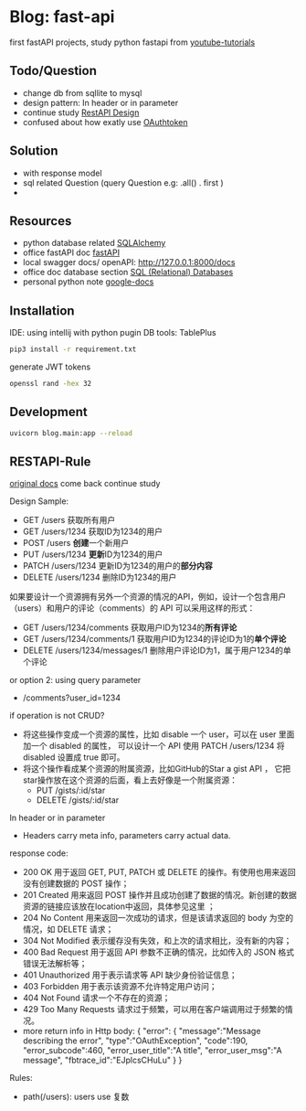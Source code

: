 # Blog: fast-api
first fastAPI projects,
study python fastapi from [youtube-tutorials](https://www.youtube.com/watch?v=7t2alSnE2-I)

## Todo/Question
- change db from sqllite to mysql
- design pattern: In header or in parameter
- continue study [RestAPI Design](https://www.1point3acres.com/bbs/thread-909427-1-1.html)
- confused about how exatly use [OAuthtoken](https://fastapi.tiangolo.com/tutorial/security/oauth2-jwt/)

## Solution
- with response model
- sql related Question (query Question e.g: .all() . first )
-

## Resources
- python database related [SQLAlchemy](https://docs.sqlalchemy.org/en/14/orm/query.html?highlight=query+filter#sqlalchemy.orm.Query.filter)
- office fastAPI doc [fastAPI](https://fastapi.tiangolo.com/)
- local swagger docs/ openAPI: http://127.0.0.1:8000/docs
- office doc database section [SQL (Relational) Databases](https://fastapi.tiangolo.com/tutorial/sql-databases/)
- personal python note [google-docs](https://docs.google.com/document/d/17jJSKdm6a83o5O2lo61h4JgyYeN1fCdzdHU8_iRxKOI/edit#heading=h.z95qcn10mhm)

## Installation
IDE: using intellij with python pugin
DB tools: TablePlus
```sh
pip3 install -r requirement.txt
```

generate JWT tokens
```sh
openssl rand -hex 32
```

## Development

```sh
uvicorn blog.main:app --reload
```


## RESTAPI-Rule
[original docs](https://www.1point3acres.com/bbs/thread-909427-1-1.html)
come back continue study

Design Sample:
- GET /users 获取所有用户
- GET /users/1234 获取ID为1234的用户
- POST /users **创建**一个新用户
- PUT /users/1234 **更新**ID为1234的用户
- PATCH /users/1234 更新ID为1234的用户的**部分内容**
- DELETE /users/1234 删除ID为1234的用户


如果要设计一个资源拥有另外一个资源的情况的API，例如，设计一个包含用户（users）和用户的评论（comments）的 API 可以采用这样的形式：
- GET /users/1234/comments 获取用户ID为1234的**所有评论**
- GET /users/1234/comments/1 获取用户ID为1234的评论ID为1的**单个评论**
- DELETE /users/1234/messages/1 删除用户评论ID为1，属于用户1234的单个评论

or option 2: using query parameter
- /comments?user_id=1234

if operation is not CRUD?
- 将这些操作变成一个资源的属性，比如 disable 一个 user，可以在 user 里面加一个 disabled 的属性，
可以设计一个 API 使用 PATCH /users/1234 将 disabled 设置成 true 即可。
- 将这个操作看成某个资源的附属资源，比如GitHub的Star a gist API ，
它把star操作放在这个资源的后面，看上去好像是一个附属资源：
  - PUT /gists/:id/star
  - DELETE /gists/:id/star


In header or in parameter
- Headers carry meta info, parameters carry actual data.


response code:
- 200 OK 用于返回 GET, PUT, PATCH 或 DELETE 的操作。有使用也用来返回没有创建数据的 POST 操作；
- 201 Created 用来返回 POST 操作并且成功创建了数据的情况。新创建的数据资源的链接应该放在location中返回，具体参见这里 ；
- 204 No Content 用来返回一次成功的请求，但是该请求返回的 body 为空的情况，如 DELETE 请求；
- 304 Not Modified 表示缓存没有失效，和上次的请求相比，没有新的内容；
- 400 Bad Request 用于返回 API 参数不正确的情况，比如传入的 JSON 格式错误无法解析等；
- 401 Unauthorized 用于表示请求等 API 缺少身份验证信息；
- 403 Forbidden 用于表示该资源不允许特定用户访问；
- 404 Not Found 请求一个不存在的资源；
- 429 Too Many Requests 请求过于频繁，可以用在客户端调用过于频繁的情况。
- more return info in Http body:
  {
  "error": {
  "message":"Message describing the error",
  "type":"OAuthException",
  "code":190,
  "error_subcode":460,
  "error_user_title":"A title",
  "error_user_msg":"A message",
  "fbtrace_id":"EJplcsCHuLu"
  }
  }

Rules:
- path(/users): users use 复数


